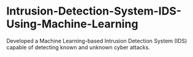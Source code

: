 # Intrusion-Detection-System-IDS-Using-Machine-Learning
Developed a Machine Learning-based Intrusion Detection System (IDS) capable of detecting known and unknown cyber attacks.
